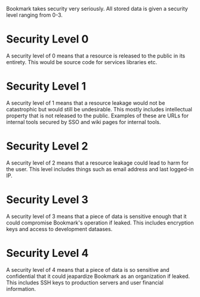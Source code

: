 <!-- TITLE: Security Policies and Levels -->

Bookmark takes security very seriously. All stored data is given a security level ranging from 0-3.
# Security Level 0
A security level of 0 means that a resource is released to the public in its entirety. This would be source code for services libraries etc.
# Security Level 1
A security level of 1 means that a resource leakage would not be catastrophic but would still be undesirable. This mostly includes intellectual property that is not released to the public. Examples of these are URLs for internal tools secured by SSO and wiki pages for internal tools.
# Security Level 2
A security level of 2 means that a resource leakage could lead to harm for the user. This level includes things such as email address and last logged-in IP.
# Security Level 3
A security level of 3 means that a piece of data is sensitive enough that it could compromise Bookmark's operation if leaked. This includes encryption keys and access to development dataases.
# Security Level 4
A security level of 4 means that a piece of data is so sensitive and confidential that it could jeapardize Bookmark as an organization if leaked. This includes SSH keys to production servers and user financial information.